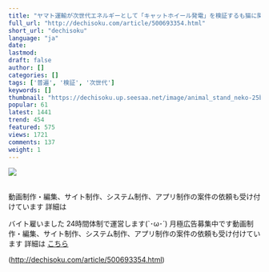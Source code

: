 ```yaml
---
title: "ヤマト運輸が次世代エネルギーとして「キャットホイール発電」を検証するも猫に関する普遍の結論にたどり着く"
full_url: "http://dechisoku.com/article/500693354.html"
short_url: "dechisoku"
language: "ja"
date: 
lastmod: 
draft: false
author: []
categories: []
tags: ['普遍', '検証', '次世代']
keywords: []
thumbnail: "https://dechisoku.up.seesaa.net/image/animal_stand_neko-25b12.png"
popular: 61
latest: 1441
trend: 454
featured: 575
views: 1721
comments: 137
weight: 1
---
```


![](https://dechisoku.up.seesaa.net/image/animal_stand_neko-25b12.png)

<div><br>動画制作・編集、サイト制作、システム制作、アプリ制作の案件の依頼も受け付けています 詳細は<a></a><p>バイト雇いました 24時間体制で運営します(`･ω･´) 月極広告募集中です動画制作・編集、サイト制作、システム制作、アプリ制作の案件の依頼も受け付けています 詳細は <a href='http://dechisoku.com/article/464339153.html'>こちら</a> </p></div>

(http://dechisoku.com/article/500693354.html)
